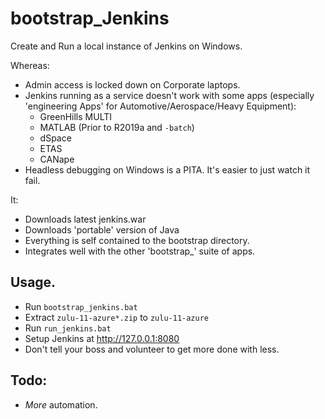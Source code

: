# bootstrap_Jenkins
Create and Run a local instance of Jenkins on Windows.

Whereas:

- Admin access is locked down on Corporate laptops.
- Jenkins running as a service doesn't work with some apps (especially 'engineering Apps' for Automotive/Aerospace/Heavy Equipment):
  - GreenHills MULTI
  - MATLAB (Prior to R2019a and ``-batch``)
  - dSpace
  - ETAS
  - CANape
- Headless debugging on Windows is a PITA. It's easier to just watch it fail.

It: 

- Downloads latest jenkins.war
- Downloads 'portable' version of Java
- Everything is self contained to the bootstrap directory.
- Integrates well with the other 'bootstrap_' suite of apps.

## Usage.

- Run ```bootstrap_jenkins.bat```
- Extract ```zulu-11-azure*.zip``` to ```zulu-11-azure```
- Run ```run_jenkins.bat```
- Setup Jenkins at http://127.0.0.1:8080
- Don't tell your boss and volunteer to get more done with less.

## Todo:

- *More* automation.
